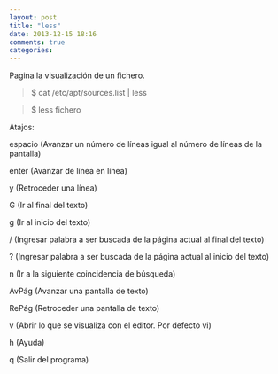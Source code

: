 ```yaml
---
layout: post
title: "less"
date: 2013-12-15 18:16
comments: true
categories: 
---
```

Pagina la visualización de un fichero.

>$ cat /etc/apt/sources.list | less

>$ less fichero

Atajos:

espacio (Avanzar un número de líneas igual al número de líneas de la pantalla)

enter (Avanzar de línea en línea)

y (Retroceder una línea)

G (Ir al final del texto)

g (Ir al inicio del texto)

/ (Ingresar palabra a ser buscada de la página actual al final del texto)

? (Ingresar palabra a ser buscada de la página actual al inicio del texto)

n (Ir a la siguiente coincidencia de búsqueda)

AvPág (Avanzar una pantalla de texto)

RePág (Retroceder una pantalla de texto)

v (Abrir lo que se visualiza con el editor. Por defecto vi)

h (Ayuda)

q (Salir del programa)

